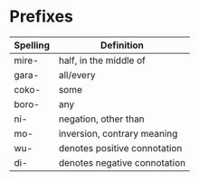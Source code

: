 # Prefixes

| Spelling | Definition |
| -------- | ---------- |
| mire- | half, in the middle of |
| gara- | all/every |
| coko- | some |
| boro- | any |
| ni- | negation, other than |
| mo- | inversion, contrary meaning |
| wu- | denotes positive connotation |
| di- | denotes negative connotation |
